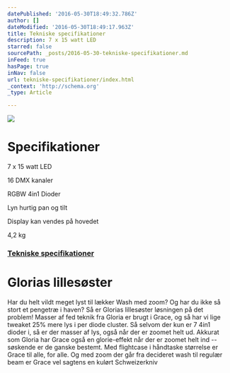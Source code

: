```yaml
---
datePublished: '2016-05-30T18:49:32.786Z'
author: []
dateModified: '2016-05-30T18:49:17.963Z'
title: Tekniske specifikationer
description: 7 x 15 watt LED
starred: false
sourcePath: _posts/2016-05-30-tekniske-specifikationer.md
inFeed: true
hasPage: true
inNav: false
url: tekniske-specifikationer/index.html
_context: 'http://schema.org'
_type: Article

---
```

![](https://s3-us-west-2.amazonaws.com/the-grid-img/p/42b976ffe21c5d0c269464cb6342298aeb931c72.png)

# Specifikationer

7 x 15 watt LED

16 DMX kanaler

RGBW 4in1 Dioder

Lyn hurtig pan og tilt

Display kan vendes på hovedet

4,2 kg

### [Tekniske specifikationer][0]

# Glorias lillesøster

Har du helt vildt meget lyst til lækker Wash med zoom? Og har du ikke så stort et pengetræ i haven? Så er Glorias lillesøster løsningen på det problem! Masser af fed teknik fra Gloria er brugt i Grace, og så har vi lige tweaket 25% mere lys i per diode cluster. Så selvom der kun er 7 4in1 dioder i, så er der masser af lys, også når der er zoomet helt ud. Akkurat som Gloria har Grace også en glorie-effekt når der er zoomet helt ind -- søskende er de ganske bestemt. Med flightcase i håndtaske størrelse er Grace til alle, for alle. Og med zoom der går fra decideret wash til regulær beam er Grace vel sagtens en kulørt Schweizerkniv

[0]: http://venturelite.dk/filer/Grace%20Produkt%20specifikationer.pdf "Tekniske specifikationer"
